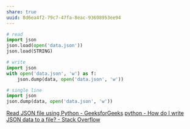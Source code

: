 ```yaml
---
share: true
uuid: 8d6ea4f2-79c7-47fa-8eac-93698953ee94
---
```

``` python
# read
import json
json.load(open('data.json'))
json.load(STRING)

# write
import json
with open('data.json', 'w') as f:
    json.dump(data, open('data.json', 'w'))

# single line
import json
json.dump(data, open('data.json', 'w'))
```
[Read JSON file using Python - GeeksforGeeks](https://www.geeksforgeeks.org/read-json-file-using-python/)
[python - How do I write JSON data to a file? - Stack Overflow](https://stackoverflow.com/questions/12309269/how-do-i-write-json-data-to-a-file)
